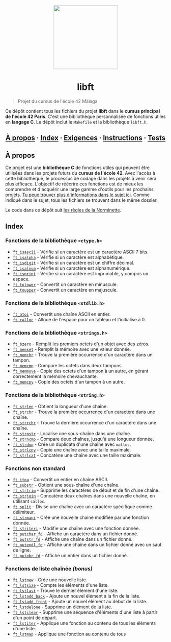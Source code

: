 <div id="header" align="center">
  <img src="https://media.giphy.com/media/ztl9x7JlhSlU4MWD6h/giphy.gif" width="200"/>
</div>

<h1 align="center">libft</h1>

> Projet du cursus de l'école 42 Málaga

Ce dépôt contient tous les fichiers du projet __libft__ dans le __cursus principal de l'école 42 Paris__. C'est une bibliothèque personnalisée de fonctions utiles en __langage C__. Le dépôt inclut le `Makefile` et la bibliothèque `libft.h`.

<h2 align="center">
	<a href="#about">À propos</a>
	<span> · </span>
	<a href="#index">Index</a>
	<span> · </span>
	<a href="#requirements">Exigences</a>
	<span> · </span>
	<a href="#instructions">Instructions</a>
	<span> · </span>
	<a href="#testing">Tests</a>
</h2>

## À propos

Ce projet est une __bibliothèque C__ de fonctions utiles qui peuvent être utilisées dans les projets futurs du __cursus de l'école 42__. Avec l'accès à cette bibliothèque, le processus de codage dans les projets à venir sera plus efficace. L'objectif de réécrire ces fonctions est de mieux les comprendre et d'acquérir une large gamme d'outils pour les prochains projets. [Tu peux trouver plus d'informations dans le sujet ici](https://github.com/Jyzdcs/libft/blob/main/fr.subject.fr). Comme indiqué dans le sujet, tous les fichiers se trouvent dans le même dossier.

Le code dans ce dépôt suit [les règles de la Norminette](https://github.com/Jyzdcs/libft/blob/main/norme.es.pdf).

## Index
### Fonctions de la bibliothèque `<ctype.h>`
* [`ft_isascii`](https://github.com/Jyzdcs/libft/blob/main/ft_isascii.c) - Vérifie si un caractère est un caractère ASCII 7 bits.
* [`ft_isalpha`](https://github.com/Jyzdcs/libft/blob/main/ft_isalpha.c) - Vérifie si un caractère est alphabétique.
* [`ft_isdigit`](https://github.com/Jyzdcs/libft/blob/main/ft_isdigit.c) - Vérifie si un caractère est un chiffre décimal.
* [`ft_isalnum`](https://github.com/Jyzdcs/libft/blob/main/ft_isalnum.c) - Vérifie si un caractère est alphanumérique.
* [`ft_isprint`](https://github.com/Jyzdcs/libft/blob/main/ft_isprint.c) - Vérifie si un caractère est imprimable, y compris un espace.
* [`ft_tolower`](https://github.com/Jyzdcs/libft/blob/main/ft_tolower.c) - Convertit un caractère en minuscule.
* [`ft_toupper`](https://github.com/Jyzdcs/libft/blob/main/ft_toupper.c) - Convertit un caractère en majuscule.

### Fonctions de la bibliothèque `<stdlib.h>`
* [`ft_atoi`](https://github.com/Jyzdcs/libft/blob/main/ft_atoi.c) - Convertit une chaîne ASCII en entier.
* [`ft_calloc`](https://github.com/Jyzdcs/libft/blob/main/ft_calloc.c) - Alloue de l'espace pour un tableau et l'initialise à 0.

### Fonctions de la bibliothèque `<strings.h>`
* [`ft_bzero`](https://github.com/Jyzdcs/libft/blob/main/ft_bzero.c) - Remplit les premiers octets d'un objet avec des zéros.
* [`ft_memset`](https://github.com/Jyzdcs/libft/blob/main/ft_memset.c) - Remplit la mémoire avec une valeur donnée.
* [`ft_memchr`](https://github.com/Jyzdcs/libft/blob/main/ft_memchr.c) - Trouve la première occurrence d'un caractère dans un tampon.
* [`ft_memcmp`](https://github.com/Jyzdcs/libft/blob/main/ft_memcmp.c) - Compare les octets dans deux tampons.
* [`ft_memmove`](https://github.com/Jyzdcs/libft/blob/main/ft_memmove.c) - Copie des octets d'un tampon à un autre, en gérant correctement la mémoire chevauchante.
* [`ft_memcpy`](https://github.com/Jyzdcs/libft/blob/main/ft_memcpy.c) - Copie des octets d'un tampon à un autre.

### Fonctions de la bibliothèque `<string.h>`
* [`ft_strlen`](https://github.com/Jyzdcs/libft/blob/main/ft_strlen.c) - Obtient la longueur d'une chaîne.
* [`ft_strchr`](https://github.com/Jyzdcs/libft/blob/main/ft_strchr.c) - Trouve la première occurrence d'un caractère dans une chaîne.
* [`ft_strrchr`](https://github.com/Jyzdcs/libft/blob/main/ft_strrchr.c) - Trouve la dernière occurrence d'un caractère dans une chaîne.
* [`ft_strnstr`](https://github.com/Jyzdcs/libft/blob/main/ft_strnstr.c) - Localise une sous-chaîne dans une chaîne.
* [`ft_strncmp`](https://github.com/Jyzdcs/libft/blob/main/ft_strncmp.c) - Compare deux chaînes, jusqu'à une longueur donnée.
* [`ft_strdup`](https://github.com/Jyzdcs/libft/blob/main/ft_strdup.c) - Crée un duplicata d'une chaîne avec `malloc`.
* [`ft_strlcpy`](https://github.com/Jyzdcs/libft/blob/main/ft_strlcpy.c) - Copie une chaîne avec une taille maximale.
* [`ft_strlcat`](https://github.com/Jyzdcs/libft/blob/main/ft_strlcat.c) - Concatène une chaîne avec une taille maximale.

### Fonctions non standard
* [`ft_itoa`](https://github.com/Jyzdcs/libft/blob/main/ft_itoa.c) - Convertit un entier en chaîne ASCII.
* [`ft_substr`](https://github.com/Jyzdcs/libft/blob/main/ft_substr.c) - Obtient une sous-chaîne d'une chaîne.
* [`ft_strtrim`](https://github.com/Jyzdcs/libft/blob/main/ft_strtrim.c) - Supprime les caractères de début et de fin d'une chaîne.
* [`ft_strjoin`](https://github.com/Jyzdcs/libft/blob/main/ft_strjoin.c) - Concatène deux chaînes dans une nouvelle chaîne, en utilisant `calloc`.
* [`ft_split`](https://github.com/Jyzdcs/libft/blob/main/ft_split.c) - Divise une chaîne avec un caractère spécifique comme délimiteur.
* [`ft_strmapi`](https://github.com/Jyzdcs/libft/blob/main/ft_strmapi.c) - Crée une nouvelle chaîne modifiée par une fonction donnée.
* [`ft_striteri`](https://github.com/Jyzdcs/libft/blob/main/ft_striteri.c) - Modifie une chaîne avec une fonction donnée.
* [`ft_putchar_fd`](https://github.com/Jyzdcs/libft/blob/main/ft_putchar_fd.c) - Affiche un caractère dans un fichier donné.
* [`ft_putstr_fd`](https://github.com/Jyzdcs/libft/blob/main/ft_putstr_fd.c) - Affiche une chaîne dans un fichier donné.
* [`ft_putendl_fd`](https://github.com/Jyzdcs/libft/blob/main/ft_putendl_fd.c) - Affiche une chaîne dans un fichier donné avec un saut de ligne.
* [`ft_putnbr_fd`](https://github.com/Jyzdcs/libft/blob/main/ft_putnbr_fd.c) - Affiche un entier dans un fichier donné.

### Fonctions de liste chaînée *(bonus)*
* [`ft_lstnew`](https://github.com/Jyzdcs/libft/blob/main/ft_lstnew_bonus.c) - Crée une nouvelle liste.
* [`ft_lstsize`](https://github.com/Jyzdcs/libft/blob/main/ft_lstsize_bonus.c) - Compte les éléments d'une liste.
* [`ft_lstlast`](https://github.com/Jyzdcs/libft/blob/main/ft_lstlast_bonus.c) - Trouve le dernier élément d'une liste.
* [`ft_lstadd_back`](https://github.com/Jyzdcs/libft/blob/main/ft_lstadd_back_bonus.c) - Ajoute un nouvel élément à la fin de la liste.
* [`ft_lstadd_front`](https://github.com/Jyzdcs/libft/blob/main/ft_lstadd_front_bonus.c) - Ajoute un nouvel élément au début de la liste.
* [`ft_lstdelone`](https://github.com/Jyzdcs/libft/blob/main/ft_lstdelone_bonus.c) - Supprime un élément de la liste.
* [`ft_lstclear`](https://github.com/Jyzdcs/libft/blob/main/ft_lstclear_bonus.c) - Supprime une séquence d'éléments d'une liste à partir d'un point de départ.
* [`ft_lstiter`](https://github.com/Jyzdcs/libft/blob/main/ft_lstiter_bonus.c) - Applique une fonction au contenu de tous les éléments d'une liste.
* [`ft_lstmap`](https://github.com/Jyzdcs/libft/blob/main/ft_lstmap_bonus.c) - Applique une fonction au contenu de tous
